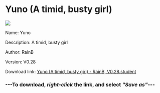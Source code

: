 # Yuno (A timid, busty girl)

<img src = "https://raw.githubusercontent.com/Arbiter1223/Koukou-Gurashi-Custom-Students/master/Students/Files/Yuno%20(A%20timid%2C%20busty%20girl).png">

Name: Yuno

Description: A timid, busty girl

Author: RainB

Version: V0.28

Download link: <a href="https://raw.githubusercontent.com/Arbiter1223/Koukou-Gurashi-Custom-Students/master/Students/Files/Yuno%20(A%20timid%2C%20busty%20girl)%20-%20RainB%2C%20V0.28.student">Yuno (A timid, busty girl) - RainB, V0.28.student</a>

### ---**To download, _right-click_ the link, and select _"Save as"_**---

